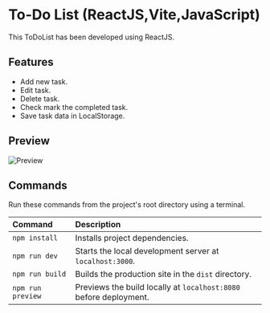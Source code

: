 # To-Do List (ReactJS,Vite,JavaScript)

This ToDoList has been developed using ReactJS.

## Features

- Add new task.
- Edit task.
- Delete task.
- Check mark the completed task.
- Save task data in LocalStorage.

## Preview

![Preview](https://github.com/parunchxi/React-ToDoList/assets/127289841/9a6fc86e-8413-47ff-bb48-ae92e928e4a8)

## Commands

Run these commands from the project's root directory using a terminal.

| Command           | Description                                                       |
| :---------------- | :---------------------------------------------------------------- |
| `npm install`     | Installs project dependencies.                                    |
| `npm run dev`     | Starts the local development server at `localhost:3000`.          |
| `npm run build`   | Builds the production site in the `dist` directory.               |
| `npm run preview` | Previews the build locally at `localhost:8080` before deployment. |
